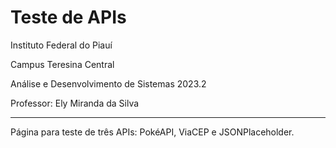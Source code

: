 # Teste de APIs

Instituto Federal do Piauí

Campus Teresina Central

Análise e Desenvolvimento de Sistemas 2023.2

Professor: Ely Miranda da Silva

---

Página para teste de três APIs: PokéAPI, ViaCEP e JSONPlaceholder.